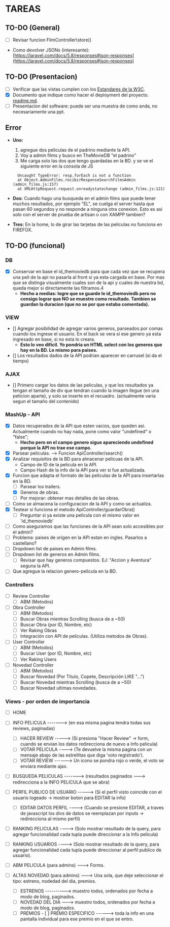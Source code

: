 # TAREAS

## TO-DO (General)

- [ ] Revisar funcion FilmController\store()
- Como devolver JSONs (interesante): [https://laravel.com/docs/5.8/responses#json-responses](https://laravel.com/docs/5.8/responses#json-responses)

## TO-DO (Presentacion)

- [ ] Verificar que las vistas cumplen con los [Estandares de la W3C](https://validator.w3.org/).
- [x] Documento que indique como hacer el deployment del proyecto. [readme.md](readme.md).
- [ ] Presentacion del software: puede ser una muestra de como anda, no necesariamente una ppt.

## Error

- **Uno:**
  1. agregue dos peliculas de el padrino mediante la API.
  2. Voy a admin films y busco en TheMovieDB "el padrino"
  3. Me carga solo las dos que tengo guardadas en la BD. y se ve el siguiente error en la consola de JS
  ```
    Uncaught TypeError: resp.forEach is not a function
    at Object.AdminFilms.recibirResponseSearchFilmsAdmin (admin_films.js:157)
    at XMLHttpRequest.request.onreadystatechange (admin_films.js:121)
  ```

- **Dos:**
  Cuando hago una busqueda en el admin films que puede tener muchos resultados, por ejemplo "EL", se cuelga el server hasta que pasan 60 segundos y no responde a ninguna otra conexion. Esto es asi solo con el server de prueba de artisan o con XAMPP tambien?

- **Tres:**
  En la home, lo de girar las tarjetas de las peliculas no funciona en FIREFOX.

## TO-DO (funcional)

### DB

- [x] Conservar en base el id_themoviedb para que cada vez que se recupera una peli de la api
 no pasarla al front si ya esta cargada en base. Por mas que se distinga visualmente
 cuales son de la api y cuales de nuestra bd, queda mejor si directamente las filtramos.4
  - **Hecho a medias: logre que se guarde le id_themoviedb pero no consigo lograr que NO se muestre como resultado. Tambien se guardan la duracion (que no se por que estaba comentada).**

### VIEW

- [] Agregar posibilidad de agregar varios generos, parseados por comas cuando los ingrese el usuario. En el back se vera si ese genero ya esta ingresado en base, si no esta lo creara.
  - **Esto lo veo dificil. Yo pondria un HTML select con los generos que hay en la BD. Lo mismo para paises.**
- [] Los resultados dados de la API podrian aparecer en carrusel (si da el tiempo)

### AJAX

- [] Primero cargar los datos de las peliculas, y que los resultados ya tengan el tamaño de div
   que tendran cuando la imagen llegue (en una peticion aparte), y solo se inserte en el recuadro.
   (actualmente varia segun el tamaño del contenido)

### MashUp - API

- [x] Datos recuperados de la API que esten vacios, que queden asi. Actualmente cuando no hay nada, pone como valor "undefined" o "false";
  - **Hecho pero en el campo genero sigue apareciendo undefined porque la API no trae ese campo.**
- [x] Parsear peliculas. --> Funcion ApiController/search()
- [x] Analizar requisitos de la BD para almacenar pelicuas de la API.
  - Campo de ID de la pelicula en la API.
  - Campo Hash de la info de la API para ver si fue actualizada.
- [x] Funcion que adapta el formato de las peliculas de la API para insertarlas en la BD.
  - [ ] Parsear los trailers.
  - [x] Generos de obras.
  - [ ] Por mejorar: obtener mas detalles de las obras.
- [ ] Como se almacena la configuracion de la API y como se actualiza.
- [x] Testear si funciona el metodo ApiController/guardarObra()
  - [ ] Preguntar si ya existe una pelicula con el mismo valor en 'id_themoviedb'
- [ ] Como aseguramos que las funciones de la API sean solo accesibles por el admin?
- [ ] Problema: paises de origen en la API estan en ingles. Pasarlos a castellano?
- [ ] Dropdown list de paises en Admin films.
- [ ] Dropdown list de generos en Admin films.
  - [ ] Revisar que hay generos compuestos. EJ: "Accion y Aventura" seguna la API.
- [ ] Que agregue la relacion genero-pelicula en la BD.

### Controllers

- [ ] Review Controller
  - [ ] ABM (Metodos)
- [ ] Obra Controller
  - [ ] ABM (Metodos)
  - [ ] Buscar Obras mientras Scrolling (busca de a ~50)
  - [ ] Buscar Obra (por ID, Nombre, etc)
  - [ ] Ver Raking Obras
  - [ ] Integración con API de peliculas. (Utiliza metodos de Obras).
- [ ] User Controller
  - [ ] ABM (Metodos)
  - [ ] Buscar User (por ID, Nombre, etc)
  - [ ] Ver Raking Users
- [ ] Novedad Controller
  - [ ] ABM (Metodos)
  - [ ] Buscar Novedad (Por Titulo, Copete, Descripción LIKE "...")
  - [ ] Buscar Novedad mientras Scrolling (busca de a ~50)
  - [ ] Buscar Novedad ultimas novedades.

### Views - por orden de importancia

- [ ] HOME
- [ ] INFO PELICULA -------> (en esa misma pagina tendra todas sus reviews, paginadas)
  - [ ] HACER REVIEW -----> (Si presiona "Hacer Review" -> form, cuando se envian los datos redirecciona de nuevo a Info pelicula)
  - [ ] VOTAR PELICULA ----> (Te devuelve la misma pagina con un mensaje abajo de las estrellitas que diga 'voto registrado').
  - [ ] VOTAR REVIEW ------> Un icono se pondra rojo o verde, el voto se enviara mediante ajax.
- [ ] BUSQUEDA PELICULAS -------> (resultados paginados ---> redirecciona a la INFO PELICULA que se abra)
- [ ] PERFIL PUBLICO DE USUARIO -----> (Si el perfil visto coincide con el usuario logeado -> mostrar boton para EDITAR la info)
  - [ ] EDITAR DATOS PERFIL ----> (Cuando se presione EDITAR, a traves de javascript los divs de datos se reemplazan por inputs -> redirecciona al mismo perfil)  
- [ ] RANKING PELICULAS ----> (Solo mostrar resultado de la query, para agregar funcionalidad cada tupla puede direccionar a la Info pelicula)
- [ ] RANKING USUARIOS ----> (Solo mostrar resultado de la query, para agregar funcionalidad cada tupla puede direccionar al perfil publico de usuario).
- [ ] ABM PELICULA (para admins) ---> Forms.

- [ ] ALTAS NOVEDAD (para admins) --->  Una sola, que deje seleccionar el tipo: estreno, nodedad del dia, premios.
  - [ ] ESTRENOS ---------->  muestro todos, ordenados por fecha a modo de blog, paginados.
  - [ ] NOVEDAD DEL DIA --->  muestro todos, ordenados por fecha a modo de blog, paginados.
  - [ ] PREMIOS
        - [ ] PREMIO ESPECIFICO ------>  toda la info en una pantalla individual para ese premio en el que se entro.
